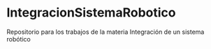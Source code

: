# IntegracionSistemaRobotico
Repositorio para los trabajos de la materia Integración de un sistema robótico
